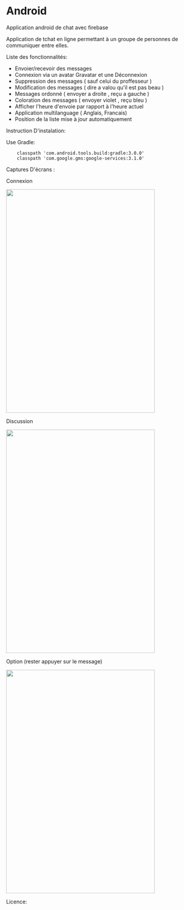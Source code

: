# Android
Application android de chat avec firebase


Application de tchat en ligne permettant à un groupe de personnes de communiquer entre elles.

Liste des fonctionnalités:
  - Envoier/recevoir des messages
  - Connexion via un avatar Gravatar et une Déconnexion
  - Suppression des messages ( sauf celui du proffesseur )
  - Modification des messages ( dire a valou qu'il est pas beau )
  - Messages ordonné ( envoyer a droite , reçu a gauche )
  - Coloration des messages ( envoyer violet , reçu bleu )
  - Afficher l'heure d'envoie par rapport à l'heure actuel
  - Application multilanguage ( Anglais, Francais)
  - Position de la liste mise à jour automatiquement 
 
 Instruction D'instalation:
 
 Use Gradle:
 
        classpath 'com.android.tools.build:gradle:3.0.0'
        classpath 'com.google.gms:google-services:3.1.0'

 Captures D'écrans :
 
 Connexion 
 
 <img src=" https://github.com/Fofolle17/Android/tree/master/images/log.png" data-canonical-src=" https://github.com/Fofolle17/Android/tree/master/images/log.png" width="400" height="600" />
 
 Discussion
 
  <img src=" https://github.com/Fofolle17/Android/tree/master/images/chat.png" data-canonical-src=" https://github.com/Fofolle17/Android/tree/master/images/chat.png" width="400" height="600" />

 
 Option (rester appuyer sur le message)
 
  <img src=" https://github.com/Fofolle17/Android/tree/master/images/menu.png" data-canonical-src=" https://github.com/Fofolle17/Android/tree/master/images/menu.png" width="400" height="600" />


Licence:

